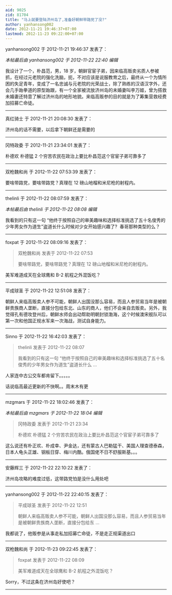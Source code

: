 ```yaml
---
aid: 9025
zid: 81704
title: "马上就要登陆济州岛了,准备好朝鲜带路党了没?"
author: yanhansong002
date: 2012-11-21 19:46:37+07:00
lastmod: 2012-11-23 09:22:00+07:00
---
```


yanhansong002 于 2012-11-21 19:46:37 发表了：

_本帖最后由 yanhansong002 于 2012-11-22 22:40 编辑_

我设计了一个，朴昌范，男，18 岁，朝鲜官宦子弟，因来临高贩卖劣质人参被抓，在经过元老院的强化洗脑，扼，不对应该是说服教育之后，最终从一个为情所困的失足青年，变成了一名忠诚与元老院的光荣战士，除了熟练的汉语汉字外，还会几手跆拳道的原型跆跟，有一个全家被流放济州岛的未婚妻叫李万姬，曾为搭救未婚妻还特意了解过济州岛的地形地貌。来临高贩参的目的就是为了筹集营救经费加招募亡命徒。

---

真红骑士 于 2012-11-21 20:08:30 发表了：

济州岛的话不需要，以后拿下朝鲜还是需要的

---

冈特政委 于 2012-11-21 23:34:01 发表了：

朴德欢 朴德猛 2 个穷苦农民在政治上要比朴昌范这个官宦子弟可靠多了

---

双枪魏和尚 于 2012-11-22 07:53:39 发表了：

要啥带路党，要啥带路党？真理在 12 磅山地榴和米尼枪的射程内。

---

thelinli 于 2012-11-22 08:07:59 发表了：

_本帖最后由 thelinli 于 2012-11-22 08:08 编辑_

我看到的只有这一句 “他终于按照自己的审美趣味和选择标准挑选了五十名俊秀的少年男女作为道生”盗道长什么时候对少女开始感兴趣了?&nbsp;&nbsp;春哥那种类型的么？

---

foxpat 于 2012-11-22 08:09:16 发表了：

> 双枪魏和尚 发表于 2012-11-22 07:53
>
> 要啥带路党，要啥带路党？真理在 12 磅山地榴和米尼枪的射程内。

美军难道成天在全球鹰和 B-2 航程之外混饭吃？

---

平成球圣 于 2012-11-22 12:51:08 发表了：

朝鲜人来临高贩卖人参不可能，朝鲜人出国没那么容易，而且人参贸易当年是被朝鲜贵族商人垄断，直接分包给东北、山东的商人，他们不会亲自去贩卖。另外，我觉得孔有德攻登州后，朝鲜水师会出动帮助明朝封锁渤海，这个时候澳宋舰队可以第一次和他国正规水军来一次海战，测试自身能力。

---

Sinno 于 2012-11-22 16:42:03 发表了：

> thelinli 发表于 2012-11-22 08:07
>
> 我看到的只有这一句 “他终于按照自己的审美趣味和选择标准挑选了五十名俊秀的少年男女作为道生”盗道长什么 ...

人家连中古公交车都肯留下。。。。。

话说临高最近更新的不快啊。。周末木有更

---

mzgmars 于 2012-11-22 18:02:46 发表了：

_本帖最后由 mzgmars 于 2012-11-22 18:04 编辑_

> 冈特政委 发表于 2012-11-21 23:34
>
> 朴德欢 朴德猛 2 个穷苦农民在政治上要比朴昌范这个官宦子弟可靠多了

这么说还有朴正欢、朴成幸、尹金达，还有蒙古人巴勒猛干、美国人理查德泰森，日本人龟头正雄、钢板日穿、梅川内酷。俄国佬不日不舒服斯基。。。

---

安藤辉三 于 2012-11-22 22:10:22 发表了：

济州岛攻略的难度过低，这带路党怕是没什么用处吧

---

yanhansong002 于 2012-11-22 22:40:15 发表了：

> 平成球圣 发表于 2012-11-22 12:51
>
> 朝鲜人来临高贩卖人参不可能，朝鲜人出国没那么容易，而且人参贸易当年是被朝鲜贵族商人垄断，直接分包给东 ...

我都说了，他贩参是从事走私加招募亡命徒，不是走正规渠道出口

---

双枪魏和尚 于 2012-11-23 09:22:45 发表了：

> foxpat 发表于 2012-11-22 08:09
>
> 美军难道成天在全球鹰和 B-2 航程之外混饭吃？

Sorry，不过这条在济州岛好使吧？

---
